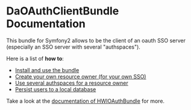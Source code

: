 DaOAuthClientBundle Documentation
=================================

This bundle for Symfony2 allows to be the client of an oauth SSO server (especially an SSO server with several "authspaces").

Here is a list of **how to**:

- [Install and use the bundle](installation.md)
- [Create your own resource owner (for your own SSO)](custom_resource_owner.md)
- [Use several authspaces for a resource owner](multiple_authspaces.md)
- [Persist users to a local database](local_persist.md)

Take a look at the [documentation of HWIOAuthBundle](https://github.com/hwi/HWIOAuthBundle) for more.